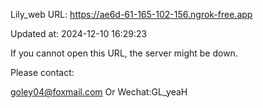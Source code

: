 Lily_web URL: https://ae6d-61-165-102-156.ngrok-free.app

Updated at: 2024-12-10 16:29:23

If you cannot open this URL, the server might be down.

Please contact: 

goley04@foxmail.com Or Wechat:GL_yeaH